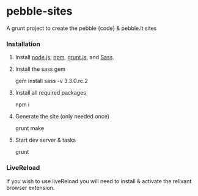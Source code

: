 # pebble-sites

A grunt project to create the pebble {code} & pebble.it sites

### Installation
1. Install [node.js](http://nodejs.org/), [npm](https://npmjs.org/), [grunt.js](http://gruntjs.com/), and [Sass](http://sass-lang.com/).

2. Install the sass gem

    gem install sass -v 3.3.0.rc.2

2. Install all required packages

    npm i
        
3. Generate the site (only needed once)
        
    grunt make

4. Start dev server & tasks

    grunt

### LiveReload
If you wish to use liveReload you will need to install & activate the relivant browser extension. 
